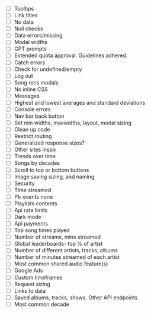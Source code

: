 - [ ] Tooltips  
- [ ] Link titles  
- [ ] No data  
- [ ] Null checks  
- [ ] Data errors/missing  
- [ ] Modal widths  
- [ ] GPT prompts  
- [ ] Extended quota approval. Guidelines adhered.  
- [ ] Catch errors  
- [ ] Check for undefined/empty  
- [ ] Log out  
- [ ] Song recs modals  
- [ ] No inline CSS  
- [ ] Messages  
- [ ] Highest and lowest averages and standard deviations  
- [ ] Console errors  
- [ ] Nav bar back button  
- [ ] Set min widths, maxwidths, layout, modal sizing   
- [ ] Clean up code  
- [ ] Restrict routing  
- [ ] Generalized response sizes?  
- [ ] Other sites inspo  
- [ ] Trends over time  
- [ ] Songs by decades  
- [ ] Scroll to top or bottom buttons  
- [ ] Image saving sizing, and naming  
- [ ] Security  
- [ ] Time streamed  
- [ ] Ptr events none  
- [ ] Playlists contents  
- [ ] Api rate limits  
- [ ] Dark mode  
- [ ] Api payments  
- [ ] Top song times played  
- [ ] Number of streams, mins streamed  
- [ ] Global leaderboards- top % of artist  
- [ ] Number of different artists, tracks, albums  
- [ ] Number of minutes streamed of each artist  
- [ ] Most common shared audio feature(s)  
- [ ] Google Ads  
- [ ] Custom timeframes  
- [ ] Request sizing  
- [ ] Links to data  
- [ ] Saved albums, tracks, shows. Other API endpoints  
- [ ] Most common decade